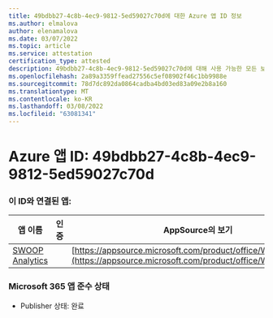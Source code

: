 ```yaml
---
title: 49bdbb27-4c8b-4ec9-9812-5ed59027c70d에 대한 Azure 앱 ID 정보
ms.author: elmalova
author: elenamalova
ms.date: 03/07/2022
ms.topic: article
ms.service: attestation
certification_type: attested
description: 49bdbb27-4c8b-4ec9-9812-5ed59027c70d에 대해 사용 가능한 모든 보안 및 규정 준수 정보입니다.
ms.openlocfilehash: 2a89a3359ffead27556c5ef08902f46c1bb9988e
ms.sourcegitcommit: 78d7dc892da0864cadba4bd03ed83a09e2b8a160
ms.translationtype: MT
ms.contentlocale: ko-KR
ms.lasthandoff: 03/08/2022
ms.locfileid: "63081341"
---
```

# <a name="azure-app-id-49bdbb27-4c8b-4ec9-9812-5ed59027c70d"></a>Azure 앱 ID: 49bdbb27-4c8b-4ec9-9812-5ed59027c70d


### <a name="apps-associated-with-this-id"></a>이 ID와 연결된 앱:
| **앱 이름** | **인증** | **AppSource의 보기** |
|--------------|---------------|-----------------------|
| [SWOOP Analytics](https://docs.microsoft.com/microsoft-365-app-certification/forward/WA200000877) |  | [https://appsource.microsoft.com/product/office/WA200000877](https://appsource.microsoft.com/product/office/WA200000877) |

### <a name="microsoft-365-app-compliance-status"></a>Microsoft 365 앱 준수 상태
- Publisher 상태: 완료
